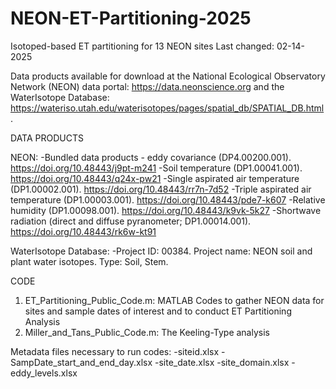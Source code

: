 # NEON-ET-Partitioning-2025
Isotoped-based ET partitioning for 13 NEON sites
Last changed: 02-14-2025

Data products available for download at the National Ecological Observatory Network (NEON) data portal: https://data.neonscience.org and  the WaterIsotope Database: https://wateriso.utah.edu/waterisotopes/pages/spatial_db/SPATIAL_DB.html. 

DATA PRODUCTS

NEON: 
	-Bundled data products - eddy covariance (DP4.00200.001). https://doi.org/10.48443/j9pt-m241
	-Soil temperature (DP1.00041.001). https://doi.org/10.48443/q24x-pw21
	-Single aspirated air temperature (DP1.00002.001). https://doi.org/10.48443/rr7n-7d52
	-Triple aspirated air temperature (DP1.00003.001). https://doi.org/10.48443/pde7-k607
	-Relative humidity (DP1.00098.001). https://doi.org/10.48443/k9vk-5k27
	-Shortwave radiation (direct and diffuse pyranometer; DP1.00014.001). https://doi.org/10.48443/rk6w-kt91

WaterIsotope Database:
	-Project ID: 00384. Project name: NEON soil and plant water isotopes. Type: Soil, Stem. 
	
CODE
1) ET_Partitioning_Public_Code.m: MATLAB Codes to gather NEON data for sites and sample dates of interest and to conduct ET Partitioning Analysis
2) Miller_and_Tans_Public_Code.m: The Keeling-Type analysis 

  Metadata files necessary to run codes:
  -siteid.xlsx
  -SampDate_start_and_end_day.xlsx
  -site_date.xlsx
  -site_domain.xlsx
  -eddy_levels.xlsx





